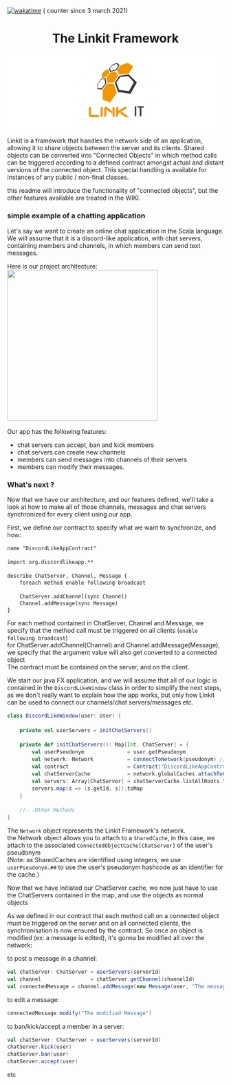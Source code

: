 [![wakatime](https://wakatime.com/badge/github/Override-6/Linkit.svg)](https://wakatime.com/badge/github/Override-6/Linkit) (
counter since 3 march 2021)
<center> <h1>The Linkit Framework</h1> </center>  

![Cover](RCover.png)

Linkit is a framework that handles the network side of an application, allowing it to share objects between the server
and its clients. Shared objects can be converted into "Connected Objects"
in which method calls can be triggered according to a defined contract amongst actual and distant versions of the
connected object. This special handling is available for instances of any public / non-final classes.

this readme will introduce the functionality of "connected objects", but the other features available are treated in the
WIKI.

### simple example of a chatting application

Let's say we want to create an online chat application in the Scala language.  
We will assume that it is a discord-like application, with chat servers, containing members and channels, in which
members can send text messages.

Here is our project architecture:  
<img src="https://github.com/Override-6/Linkit/blob/redesign/syncobjects_contract/Diagrams-Readme/ChattingUML.png?raw=true" width="350" height="350" />

Our app has the following features:

* chat servers can accept, ban and kick members
* chat servers can create new channels
* members can send messages into channels of their servers
* members can modify their messages.

### What's next ?

Now that we have our architecture, and our features defined, we'll take a look at how to make all of those channels,
messages and chat servers synchronized for every client using our app.

First, we define our contract to specify what we want to synchronize, and how:

```bhv
name "DiscordLikeAppContract"

import org.discordlikeapp.**

describe ChatServer, Channel, Message {
    foreach method enable following broadcast
    
    ChatServer.addChannel(sync Channel)
    Channel.addMessage(sync Message)
}
```

For each method contained in ChatServer, Channel and Message, we specify that the method call must be triggered on all
clients (`enable following broadcast`)  
for ChatServer.addChannel(Channel) and Channel.addMessage(Message), we specify that the argument value will also get
converted to a connected object  
The contract must be contained on the server, and on the client.

We start our java FX application, and we will assume that all of our logic is contained in the `DiscordLikeWindow` class
in order to simplify the next steps, as we don't really want to explain how the app works, but only how Linkit can be
used to connect our channels/chat servers/messages etc.

```scala
class DiscordLikeWindow(user: User) {
    
    private val userServers = initChatServers()
    
    private def initChatServers(): Map[Int, ChatServer] = {
        val userPseudonym              = user.getPseudonym
        val network: Network           = connectToNetwork(pseudonym) //we init our network connection
        val contract                   = Contract("DiscordLikeAppContract") //we use the defined contract
        val chatServerCache            = network.globalCaches.attachToCache(userPseudonym.##, DefaultConnectedObjectCache[ChatServer](contract))
        val servers: Array[ChatServer] = chatServerCache.listAllRoots.toArray
        servers.map(s => (s.getId, s)).toMap
    }
    
    //...Other Methods
}
```

The `Network` object represents the Linkit Framework's network.  
the Network object allows you to attach to a `SharedCache`, in this case, we attach to the
associated `ConnectedObjectCache[ChatServer]` of the user's pseudonym   
(Note: as SharedCaches are identified using integers, we use `userPseudonym.##` to use the user's pseudonym hashcode as
an identifier for the cache.)

Now that we have initiated our ChatServer cache, we now just have to use the ChatServers contained in the map, and use
the objects as normal objects

As we defined in our contract that each method call on a connected object must be triggered on the server and on all connected clients, 
the synchronisation is now ensured by the contract. So once an object is modified (ex: a message is edited), it's gonna be modified all over
the network:

to post a message in a channel:

```scala
val chatServer: ChatServer = userServers(serverId)
val channel                = chatServer.getChannel(channelId)
val connectedMessage = channel.addMessage(new Message(user, "The message here"))
```
to edit a message: 
```scala
connectedMessage.modify("The modified Message")
```

to ban/kick/accept a member in a server:
```scala
val chatServer: ChatServer = userServers(serverId)
chatServer.kick(user)
chatServer.ban(user)
chatServer.accept(user)
```
etc
